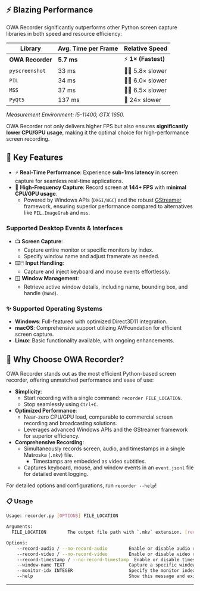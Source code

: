 ## ⚡ Blazing Performance

OWA Recorder significantly outperforms other Python screen capture libraries in both speed and resource efficiency:

| **Library**         | **Avg. Time per Frame** | **Relative Speed**    |
|---------------------|-------------------------|-----------------------|
| **OWA Recorder**    | **5.7 ms**              | ⚡ **1× (Fastest)**    |
| `pyscreenshot`     | 33 ms                   | 🚶‍♂️ 5.8× slower       |
| `PIL`              | 34 ms                   | 🚶‍♂️ 6.0× slower       |
| `MSS`              | 37 ms                   | 🚶‍♂️ 6.5× slower       |
| `PyQt5`            | 137 ms                  | 🐢 24× slower          |

*Measurement Environment: i5-11400, GTX 1650.*  

OWA Recorder not only delivers higher FPS but also ensures **significantly lower CPU/GPU usage**, making it the optimal choice for high-performance screen recording.

## 🔑 Key Features

- ⚡ **Real-Time Performance**: Experience **sub-1ms latency** in screen capture for seamless real-time applications.
- 🎥 **High-Frequency Capture**: Record screen at **144+ FPS** with **minimal CPU/GPU usage**.
    - Powered by Windows APIs (`DXGI/WGC`) and the robust [GStreamer](https://gstreamer.freedesktop.org/) framework, ensuring superior performance compared to alternatives like `PIL.ImageGrab` and `mss`.

### Supported Desktop Events & Interfaces

- 📺 **Screen Capture**: 
    - Capture entire monitor or specific monitors by index.
    - Specify window name and adjust framerate as needed.
- ⌨️🖱️ **Input Handling**: 
    - Capture and inject keyboard and mouse events effortlessly.
- 🪟 **Window Management**: 
    - Retrieve active window details, including name, bounding box, and handle (`hWnd`).

### ✨ Supported Operating Systems

- **Windows**: Full-featured with optimized Direct3D11 integration.
- **macOS**: Comprehensive support utilizing AVFoundation for efficient screen capture.
- **Linux**: Basic functionality available, with ongoing enhancements.

## 🚀 Why Choose OWA Recorder?

OWA Recorder stands out as the most efficient Python-based screen recorder, offering unmatched performance and ease of use:

- **Simplicity**: 
    - Start recording with a single command: `recorder FILE_LOCATION`.
    - Stop seamlessly using `Ctrl+C`.
- **Optimized Performance**: 
    - Near-zero CPU/GPU load, comparable to commercial screen recording and broadcasting solutions.
    - Leverages advanced Windows APIs and the GStreamer framework for superior efficiency.
- **Comprehensive Recording**:
    - Simultaneously records screen, audio, and timestamps in a single Matroska (`.mkv`) file.
      - Timestamps are embedded as video subtitles.
    - Captures keyboard, mouse, and window events in an `event.jsonl` file for detailed event logging.

For detailed options and configurations, run `recorder --help`!

### 📋 Usage

```bash
Usage: recorder.py [OPTIONS] FILE_LOCATION

Arguments:
  FILE_LOCATION        The output file path with `.mkv` extension. [required]

Options:
    --record-audio / --no-record-audio        Enable or disable audio recording. [default: record-audio]
    --record-video / --no-record-video        Enable or disable video recording. [default: record-video]
    --record-timestamp / --no-record-timestamp  Enable or disable timestamp recording. [default: record-timestamp]
    --window-name TEXT                        Capture a specific window by name (supports substring matches).
    --monitor-idx INTEGER                     Specify the monitor index to capture.
    --help                                    Show this message and exit.
```

---



